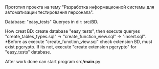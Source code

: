 Прототип проекта на тему "Разработка информационной системы для автоматизации тестирования персонала".

Database: "easy_tests"
Queryes in dir: src/BD.

How creat BD: create database "easy_tests", then execute queryes "create_tables_types.sql" → "create_function_view.sql" → "insert.sql".
*Before as execute "create_function_view.sql" check extension BD, must exist pgcrypto. If its not, execute "create extension pgcrypto" for "easy_tests" database.

After work done can start program src/__main__.py

